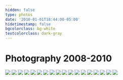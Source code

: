 ```yaml
---
hidden: false
type: photos
date: '2010-01-01T18:44:00-05:00'
hidetimestamp: false
bgcolorclass: bg-white
textcolorclass: dark-gray
---
```


# Photography 2008-2010
<img src="https://res.cloudinary.com/ejf/image/upload/v1526683578/111_title.gif" />

<img src="https://res.cloudinary.com/ejf/image/upload/v1526683578/1.jpg" />

<img src="https://res.cloudinary.com/ejf/image/upload/v1526683578/2.jpg" />

<img src="https://res.cloudinary.com/ejf/image/upload/v1526683578/3.jpg" />

<img src="https://res.cloudinary.com/ejf/image/upload/v1526683578/4.jpg" />

<img src="https://res.cloudinary.com/ejf/image/upload/v1526683578/5.jpg" />

<img src="https://res.cloudinary.com/ejf/image/upload/v1526683578/6.jpg" />

<img src="https://res.cloudinary.com/ejf/image/upload/v1526683578/7.jpg" />

<img src="https://res.cloudinary.com/ejf/image/upload/v1526683578/8.jpg" />

<img src="https://res.cloudinary.com/ejf/image/upload/v1526683578/9.jpg" />

<img src="https://res.cloudinary.com/ejf/image/upload/v1526683578/10.jpg" />

<img src="https://res.cloudinary.com/ejf/image/upload/v1526683578/11.jpg" />

<img src="https://res.cloudinary.com/ejf/image/upload/v1526683578/13.jpg" />

<img src="https://res.cloudinary.com/ejf/image/upload/v1526683578/14.jpg" />

<img src="https://res.cloudinary.com/ejf/image/upload/v1526683578/15.jpg" />

<img src="https://res.cloudinary.com/ejf/image/upload/v1526683578/16.jpg" />

<img src="https://res.cloudinary.com/ejf/image/upload/v1526683578/17.jpg" />

<img src="https://res.cloudinary.com/ejf/image/upload/v1526683578/18.jpg" />
